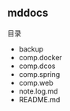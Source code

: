 ## mddocs

目录
* backup
* comp.docker
* comp.dcos
* comp.spring
* comp.web
* note.log.md
* README.md
